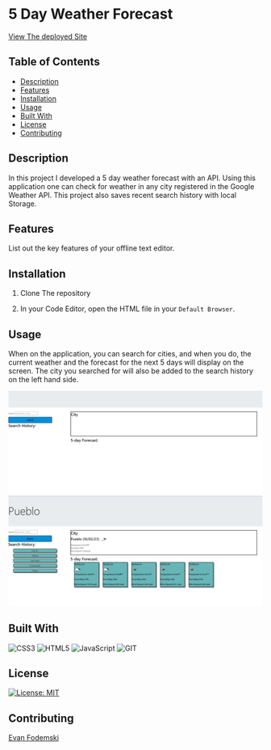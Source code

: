 # 5 Day Weather Forecast


[View The deployed Site](https://evanfodemski.github.io/5-day-weather-forecast/)

## Table of Contents
- [Description](#description)
- [Features](#features)
- [Installation](#installation)
- [Usage](#usage)
- [Built With](#built-with)
- [License](#license)
- [Contributing](#contributing)

## Description
In this project I developed a 5 day weather forecast with an API. Using this application one can check for weather in any city registered in the Google Weather API. This project also saves recent search history with local Storage.
## Features
List out the key features of your offline text editor.

## Installation

1. Clone The repository

2. In your Code Editor, open the HTML file in your `Default Browser`.



## Usage
When on the application, you can search for cities, and when you do, the current weather and the forecast for the next 5 days will display on the screen. The city you searched for will also be added to the search history on the left hand side.

![Alt text](<Screenshot 2023-10-02 215327.png>)![Alt text](<Screenshot 2023-10-02 215409.png>)

## Built With

![CSS3](https://img.shields.io/badge/CSS3-1572B6?style=for-the-badge&logo=css3&logoColor=white)
![HTML5](https://img.shields.io/badge/HTML5-E34F26?style=for-the-badge&logo=html5&logoColor=white)
![JavaScript](https://img.shields.io/badge/JavaScript-323330?style=for-the-badge&logo=javascript&logoColor=F7DF1E)
![GIT](https://img.shields.io/badge/GIT-E44C30?style=for-the-badge&logo=git&logoColor=white)




## License
[![License: MIT](https://img.shields.io/badge/License-MIT-yellow.svg)](https://opensource.org/licenses/MIT)


## Contributing
[Evan Fodemski](https://github.com/EvanFodemski)












